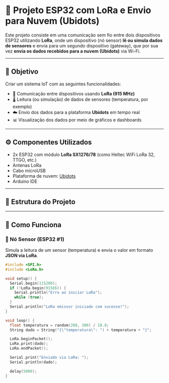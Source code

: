 # 📡 Projeto ESP32 com LoRa e Envio para Nuvem (Ubidots)

Este projeto consiste em uma comunicação sem fio entre dois dispositivos ESP32 utilizando **LoRa**, onde um dispositivo (nó sensor) **lê ou simula dados de sensores** e envia para um segundo dispositivo (gateway), que por sua vez **envia os dados recebidos para a nuvem (Ubidots)** via Wi-Fi.

---

## 🧠 Objetivo

Criar um sistema IoT com as seguintes funcionalidades:

- 📶 Comunicação entre dispositivos usando **LoRa (915 MHz)**
- 🌡️ Leitura (ou simulação) de dados de sensores (temperatura, por exemplo)
- ☁️ Envio dos dados para a plataforma **Ubidots** em tempo real
- 📊 Visualização dos dados por meio de gráficos e dashboards

---

## ⚙️ Componentes Utilizados

- 2x ESP32 com módulo **LoRa SX1276/78** (como Heltec WiFi LoRa 32, TTGO, etc.)
- Antenas LoRa
- Cabo microUSB
- Plataforma de nuvem: [Ubidots](https://ubidots.com/)
- Arduino IDE

---

## 📂 Estrutura do Projeto


---

## 🚀 Como Funciona

### 🔴 Nó Sensor (ESP32 #1)
Simula a leitura de um sensor (temperatura) e envia o valor em formato **JSON via LoRa**.

```cpp
#include <SPI.h>
#include <LoRa.h>

void setup() {
  Serial.begin(115200);
  if (!LoRa.begin(915E6)) {
    Serial.println("Erro ao iniciar LoRa");
    while (true);
  }
  Serial.println("LoRa emissor iniciado com sucesso!");
}

void loop() {
  float temperatura = random(200, 300) / 10.0;
  String dado = String("{\"temperatura\": ") + temperatura + "}";

  LoRa.beginPacket();
  LoRa.print(dado);
  LoRa.endPacket();

  Serial.print("Enviado via LoRa: ");
  Serial.println(dado);

  delay(5000);
}
